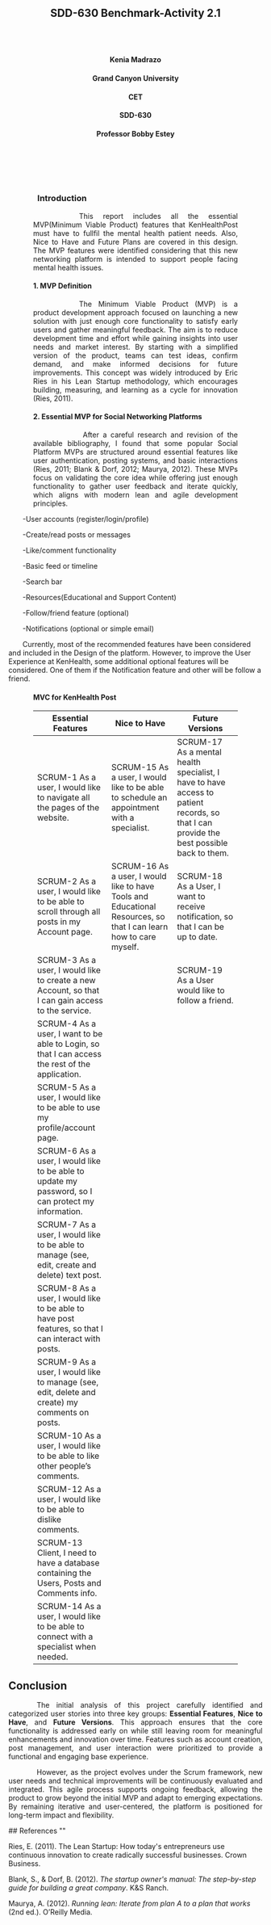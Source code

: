 
<br><br>
<h2 align="center">SDD-630 Benchmark-Activity 2.1</h2>
<br><br>

<h4 align="center">Kenia Madrazo</h4>
<h4 align="center">Grand Canyon University</h4>
<h4 align="center">CET</h4>
<h4 align="center">SDD-630</h4>                     
<h4 align="center">Professor Bobby Estey</h4>
<br><br>                  
<br><br>


<h3><p style="text-align: justify; margin-left: 3.5em; margin-right: 3.5em;">Introduction</h3>
<p style="text-align: justify; text-indent: 4.5em; margin-left: 3.5em; margin-right: 3.5em;">
&emsp;&emsp;This report includes all the essential MVP(Minimum Viable Product) features that KenHealthPost must have to fullfil the mental health patient needs. Also, Nice to Have and Future Plans are covered in this design. The MVP features were identified considering that this new networking platform is intended to support people facing mental health issues.  
</p>


<h4><p style="text-align: justify; margin-left: 3.5em; margin-right: 3.5em;">1. MVP Definition</h4>
<p style="text-align: justify; text-indent: 4.5em; margin-left: 3.5em; margin-right: 3.5em;">
&emsp;&emsp;The Minimum Viable Product (MVP) is a product development approach focused on launching a new solution with just enough core functionality to satisfy early users and gather meaningful feedback. The aim is to reduce development time and effort while gaining insights into user needs and market interest. By starting with a simplified version of the product, teams can test ideas, confirm demand, and make informed decisions for future improvements. This concept was widely introduced by Eric Ries in his Lean Startup methodology, which encourages building, measuring, and learning as a cycle for innovation (Ries, 2011).</p>

<h4><p style="text-align: justify; margin-left: 3.5em; margin-right: 3.5em;">2. Essential MVP for Social Networking Platforms</h4>
<p style="text-align: justify; text-indent: 4.5em; margin-left: 3.5em; margin-right: 3.5em;">
&emsp;&emsp; After a careful research and revision of the available bibliography, I found that some popular Social Platform MVPs are structured around essential features like user authentication, posting systems, and basic interactions (Ries, 2011; Blank & Dorf, 2012; Maurya, 2012). These MVPs focus on validating the core idea while offering just enough functionality to gather user feedback and iterate quickly, which aligns with modern lean and agile development principles. 

&emsp;&emsp;-User accounts (register/login/profile)

&emsp;&emsp;-Create/read posts or messages

&emsp;&emsp;-Like/comment functionality

&emsp;&emsp;-Basic feed or timeline

&emsp;&emsp;-Search bar

&emsp;&emsp;-Resources(Educational  and Support Content)

&emsp;&emsp;-Follow/friend feature (optional)

&emsp;&emsp;-Notifications (optional or simple email)</p>

 &emsp;&emsp;Currently, most of the recommended features have been considered and included in the Design of the platform. However, to improve the User Experience at KenHealth, some additional optional features will be considered. One of them if the Notification feature and other will be follow a friend. 


<h4><p style="text-align: justify; margin-left: 3.5em; margin-right: 3.5em;">MVC for KenHealth Post</h4>
 <p style="text-align: justify; text-indent: 4.5em; margin-left: 3.5em; margin-right: 3.5em;">


| Essential Features                                                                                          | Nice to Have | Future Versions |
|-------------------------------------------------------------------------------------------------------------|--------------|-----------------|
|SCRUM-1 As a user, I would like to navigate all the pages of the website.                                   |    SCRUM-15 As a user, I would like to be able to schedule an appointment with a specialist. | SCRUM-17 As a mental health specialist, I have to have access to patient records, so that I can provide the best possible back to them.  |
| SCRUM-2 As a user, I would like to be able to scroll through all posts in my Account page.                  |SCRUM-16 As a user, I would like to have Tools and Educational Resources, so that I can learn how to care myself.                 | SCRUM-18 As a User, I want to receive notification, so that I can be up to date.     | 
| SCRUM-3 As a user, I would like to create a new Account, so that I can gain access to the service.          |              |      SCRUM-19 As a User would like to follow a friend.           |
| SCRUM-4 As a user, I want to be able to Login, so that I can access the rest of the application.            |              |                 |
| SCRUM-5 As a user, I would like to be able to use my profile/account page.                                  |              |                 |
| SCRUM-6 As a user, I would like to be able to update my password, so I can protect my information.          |              |                 |
| SCRUM-7 As a user, I would like to be able to manage (see, edit, create and delete) text post.              |              |                 |
| SCRUM-8 As a user, I would like to be able to have post features, so that I can interact with posts.        |              |                 |
| SCRUM-9 As a user, I would like to manage (see, edit, delete and create) my comments on posts.              |              |                 |
| SCRUM-10 As a user, I would like to be able to like other people’s comments.                                |              |                 |
| SCRUM-12 As a user, I would like to be able to dislike comments.                                            |              |                 |
| SCRUM-13 Client, I need to have a database containing the Users, Posts and Comments info.                   |              |                 |
| SCRUM-14 As a user, I would like to be able to connect with a specialist when needed.                      

## Conclusion
<p style="text-indent: 2em; text-align: justify;">&emsp;&emsp;The initial analysis of this project carefully identified and categorized user stories into three key groups: <strong>Essential Features</strong>, <strong>Nice to Have</strong>, and <strong>Future Versions</strong>. This approach ensures that the core functionality is addressed early on while still leaving room for meaningful enhancements and innovation over time. Features such as account creation, post management, and user interaction were prioritized to provide a functional and engaging base experience.</p> <p style="text-indent: 2em; text-align: justify;">&emsp;&emsp;However, as the project evolves under the Scrum framework, new user needs and technical improvements will be continuously evaluated and integrated. This agile process supports ongoing feedback, allowing the product to grow beyond the initial MVP and adapt to emerging expectations. By remaining iterative and user-centered, the platform is positioned for long-term impact and flexibility.</p>
## References ""

Ries, E. (2011). The Lean Startup: How today's entrepreneurs use continuous innovation to create radically successful businesses. Crown Business.

Blank, S., & Dorf, B. (2012). *The startup owner's manual: The step-by-step guide for building a great company*. K&S Ranch.

Maurya, A. (2012). *Running lean: Iterate from plan A to a plan that works* (2nd ed.). O’Reilly Media.
